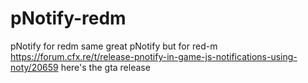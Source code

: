 # pNotify-redm
pNotify for redm
same great pNotify but for red-m
https://forum.cfx.re/t/release-pnotify-in-game-js-notifications-using-noty/20659 here's the gta release 
